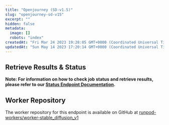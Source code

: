 ```yaml
---
title: "Openjourney (SD-v1.5)"
slug: "openjourney-sd-v15"
excerpt: ""
hidden: false
metadata: 
  image: []
  robots: "index"
createdAt: "Fri Mar 24 2023 19:28:05 GMT+0000 (Coordinated Universal Time)"
updatedAt: "Sun May 14 2023 17:20:14 GMT+0000 (Coordinated Universal Time)"
---
```


## Retrieve Results & Status

**Note: For information on how to check job status and retrieve results, please refer to our [Status Endpoint Documentation](https://docs.runpod.io/reference/status).**

## Worker Repository

The worker repository for this endpoint is available on GitHub at [runpod-workers/worker-stable_diffusion_v1](https://github.com/runpod-workers/worker-stable_diffusion_v1)
